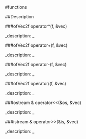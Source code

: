 #functions

##Description





<!----------------------------------------------------------------------------->

###ofVec2f operator*(f, &vec)

<!--
_syntax: operator*(f, &vec)_
_name: operator*_
_returns: ofVec2f_
_returns_description: _
_parameters: float f, const ofVec2f &vec_
_version_started: _
_version_deprecated: _
_summary: _
_constant: False_
_static: False_
_visible: True_
_advanced: False_
-->

_description: _







<!----------------------------------------------------------------------------->

###ofVec2f operator+(f, &vec)

<!--
_syntax: operator+(f, &vec)_
_name: operator+_
_returns: ofVec2f_
_returns_description: _
_parameters: float f, const ofVec2f &vec_
_version_started: _
_version_deprecated: _
_summary: _
_constant: False_
_static: False_
_visible: True_
_advanced: False_
-->

_description: _







<!----------------------------------------------------------------------------->

###ofVec2f operator-(f, &vec)

<!--
_syntax: operator-(f, &vec)_
_name: operator-_
_returns: ofVec2f_
_returns_description: _
_parameters: float f, const ofVec2f &vec_
_version_started: _
_version_deprecated: _
_summary: _
_constant: False_
_static: False_
_visible: True_
_advanced: False_
-->

_description: _







<!----------------------------------------------------------------------------->

###ofVec2f operator/(f, &vec)

<!--
_syntax: operator/(f, &vec)_
_name: operator/_
_returns: ofVec2f_
_returns_description: _
_parameters: float f, const ofVec2f &vec_
_version_started: _
_version_deprecated: _
_summary: _
_constant: False_
_static: False_
_visible: True_
_advanced: False_
-->

_description: _







<!----------------------------------------------------------------------------->

###ostream & operator<<(&os, &vec)

<!--
_syntax: operator<<(&os, &vec)_
_name: operator<<_
_returns: ostream &_
_returns_description: _
_parameters: ostream &os, const ofVec2f &vec_
_version_started: _
_version_deprecated: _
_summary: _
_constant: False_
_static: False_
_visible: True_
_advanced: False_
-->

_description: _







<!----------------------------------------------------------------------------->

###istream & operator>>(&is, &vec)

<!--
_syntax: operator>>(&is, &vec)_
_name: operator>>_
_returns: istream &_
_returns_description: _
_parameters: istream &is, ofVec2f &vec_
_version_started: _
_version_deprecated: _
_summary: _
_constant: False_
_static: False_
_visible: True_
_advanced: False_
-->

_description: _







<!----------------------------------------------------------------------------->

